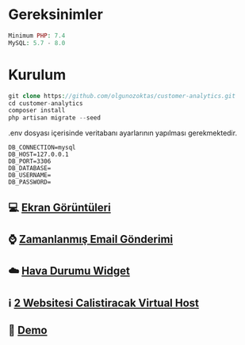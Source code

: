 # Gereksinimler

```php
Minimum PHP: 7.4
MySQL: 5.7 - 8.0
```

# Kurulum

```php
git clone https://github.com/olgunozoktas/customer-analytics.git
cd customer-analytics
composer install
php artisan migrate --seed
```

.env dosyası içerisinde veritabanı ayarlarının yapılması gerekmektedir.
```
DB_CONNECTION=mysql
DB_HOST=127.0.0.1
DB_PORT=3306
DB_DATABASE=
DB_USERNAME=
DB_PASSWORD=
```

## 💻 [Ekran Görüntüleri](Documentation/Screenshots/content.md)
## ⌚ [Zamanlanmış Email Gönderimi](Documentation/Jobs/content.md)
## ☁️ [Hava Durumu Widget](Documentation/Weather/content.md)
## ℹ️️ [2 Websitesi Calistiracak Virtual Host](Documentation/VirtualHost/content.md)

## 🔗 [Demo](https://customers.olgunozoktas.com)
